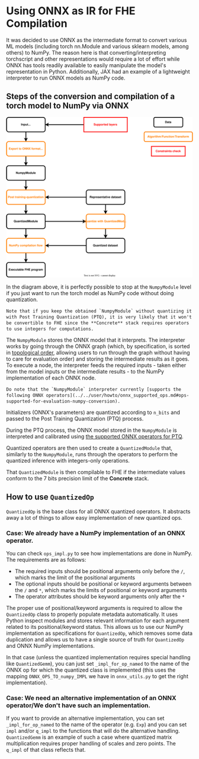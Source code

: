 # Using ONNX as IR for FHE Compilation

It was decided to use ONNX as the intermediate format to convert various ML models (including torch nn.Module and various sklearn models, among others) to NumPy. The reason here is that converting/interpreting torchscript and other representations would require a lot of effort while ONNX has tools readily available to easily manipulate the model's representation in Python. Additionally, JAX had an example of a lightweight interpreter to run ONNX models as NumPy code.

## Steps of the conversion and compilation of a torch model to NumPy via ONNX

![Torch compilation flow with ONNX](../../_static/compilation-pipeline/torch_to_numpy_with_onnx.svg)

In the diagram above, it is perfectly possible to stop at the `NumpyModule` level if you just want to run the torch model as NumPy code without doing quantization.

```{note}
Note that if you keep the obtained `NumpyModule` without quantizing it with Post Training Quantization (PTQ), it is very likely that it won't be convertible to FHE since the **Concrete** stack requires operators to use integers for computations.
```

The `NumpyModule` stores the ONNX model that it interprets. The interpreter works by going through the ONNX graph (which, by specification, is sorted in [topological order](https://en.wikipedia.org/wiki/Topological_sorting), allowing users to run through the graph without having to care for evaluation order) and storing the intermediate results as it goes. To execute a node, the interpreter feeds the required inputs - taken either from the model inputs or the intermediate results - to the NumPy implementation of each ONNX node.

```{note}
Do note that the `NumpyModule` interpreter currently [supports the following ONNX operators](../../user/howto/onnx_supported_ops.md#ops-supported-for-evaluation-numpy-conversion).
```

Initializers (ONNX's parameters) are quantized according to `n_bits` and passed to the Post Training Quantization (PTQ) process.

During the PTQ process, the ONNX model stored in the `NumpyModule` is interpreted and calibrated using [the supported ONNX operators for PTQ](../../user/howto/onnx_supported_ops.md#ops-supported-for-post-training-quantization).

Quantized operators are then used to create a `QuantizedModule` that, similarly to the `NumpyModule`, runs through the operators to perform the quantized inference with integers-only operations.

That `QuantizedModule` is then compilable to FHE if the intermediate values conform to the 7 bits precision limit of the **Concrete** stack.

## How to use `QuantizedOp`

`QuantizedOp` is the base class for all ONNX quantized operators. It abstracts away a lot of things to allow easy implementation of new quantized ops.

### Case: We already have a NumPy implementation of an ONNX operator.

You can check `ops_impl.py` to see how implementations are done in NumPy. The requirements are as follows:

- The required inputs should be positional arguments only before the `/`, which marks the limit of the positional arguments
- The optional inputs should be positional or keyword arguments between the `/` and `*`, which marks the limits of positional or keyword arguments
- The operator attributes should be keyword arguments only after the `*`

The proper use of positional/keyword arguments is required to allow the `QuantizedOp` class to properly populate metadata automatically. It uses Python inspect modules and stores relevant information for each argument related to its positional/keyword status. This allows us to use our NumPy implementation as specifications for `QuantizedOp`, which removes some data duplication and allows us to have a single source of truth for `QuantizedOp` and ONNX NumPy implementations.

In that case (unless the quantized implementation requires special handling like `QuantizedGemm`), you can just set `_impl_for_op_named` to the name of the ONNX op for which the quantized class is implemented (this uses the mapping `ONNX_OPS_TO_numpy_IMPL` we have in `onnx_utils.py` to get the right implementation).

### Case: We need an alternative implementation of an ONNX operator/We don't have such an implementation.

If you want to provide an alternative implementation, you can set `_impl_for_op_named` to the name of the operator (e.g. `Exp`) and you can set `impl` and/or `q_impl` to the functions that will do the alternative handling. `QuantizedGemm` is an example of such a case where quantized matrix multiplication requires proper handling of scales and zero points. The `q_impl` of that class reflects that.
